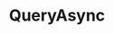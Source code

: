 ---
code: true
type: page
title: QueryAsync
description: Base method to send API query to Kuzzle
---